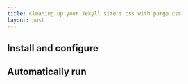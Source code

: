 ```yaml
---
title: Cleaning up your Jekyll site's css with purge css
layout: post
---
```


## Install and configure

## Automatically run

